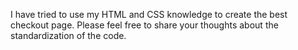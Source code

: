 I have tried to use my HTML and CSS knowledge to create the best checkout page. Please feel free to share your thoughts about the standardization of the code.
